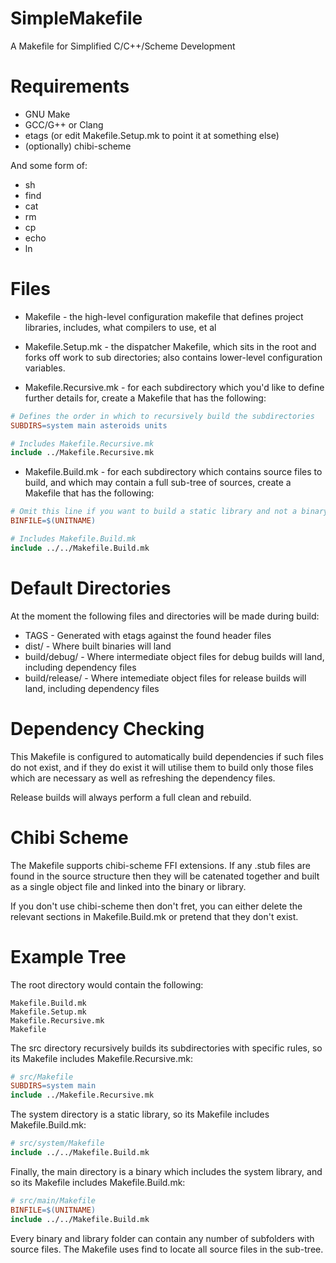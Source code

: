 SimpleMakefile
==============

A Makefile for Simplified C/C++/Scheme Development

Requirements
============

* GNU Make
* GCC/G++ or Clang
* etags (or edit Makefile.Setup.mk to point it at something else)
* (optionally) chibi-scheme

And some form of:

* sh
* find
* cat
* rm
* cp
* echo
* ln

Files
=====

* Makefile - the high-level configuration makefile that defines project libraries, includes, what compilers to use, et al

* Makefile.Setup.mk - the dispatcher Makefile, which sits in the root and forks off work to sub directories; also contains lower-level configuration variables.

* Makefile.Recursive.mk - for each subdirectory which you'd like to define further details for, create a Makefile that has the following:

```Makefile
# Defines the order in which to recursively build the subdirectories
SUBDIRS=system main asteroids units

# Includes Makefile.Recursive.mk
include ../Makefile.Recursive.mk

```

* Makefile.Build.mk - for each subdirectory which contains source files to build, and which may contain a full sub-tree of sources, create a Makefile that has the following:

```Makefile
# Omit this line if you want to build a static library and not a binary
BINFILE=$(UNITNAME)

# Includes Makefile.Build.mk
include ../../Makefile.Build.mk
```

Default Directories
===================

At the moment the following files and directories will be made during build:

* TAGS - Generated with etags against the found header files
* dist/ - Where built binaries will land
* build/debug/ - Where intermediate object files for debug builds will land, including dependency files
* build/release/ - Where intemediate object files for release builds will land, including dependency files

Dependency Checking
===================

This Makefile is configured to automatically build dependencies if such files do not exist, and if they do exist it will utilise them to build only those files which are necessary as well as refreshing the dependency files. 

Release builds will always perform a full clean and rebuild.

Chibi Scheme
============

The Makefile supports chibi-scheme FFI extensions. If any .stub files are found in the source structure then they will be catenated together and built as a single object file and linked into the binary or library.

If you don't use chibi-scheme then don't fret, you can either delete the relevant sections in Makefile.Build.mk or pretend that they don't exist.

Example Tree
============

The root directory would contain the following:

```
Makefile.Build.mk
Makefile.Setup.mk
Makefile.Recursive.mk
Makefile
```

The src directory recursively builds its subdirectories with specific rules, so its Makefile includes Makefile.Recursive.mk:

```Makefile
# src/Makefile
SUBDIRS=system main
include ../Makefile.Recursive.mk
```

The system directory is a static library, so its Makefile includes Makefile.Build.mk:

```Makefile
# src/system/Makefile
include ../../Makefile.Build.mk
```

Finally, the main directory is a binary which includes the system library, and so its Makefile includes Makefile.Build.mk:

```Makefile
# src/main/Makefile
BINFILE=$(UNITNAME)
include ../../Makefile.Build.mk
```

Every binary and library folder can contain any number of subfolders with source files. The Makefile uses find to locate all source files in the sub-tree.